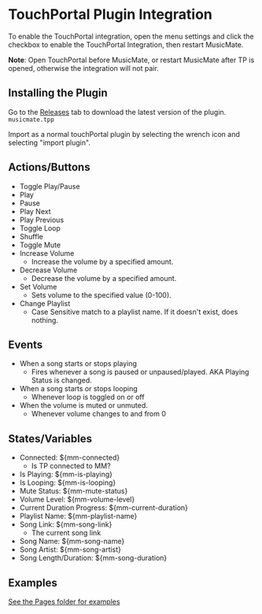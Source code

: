 # TouchPortal Plugin Integration
To enable the TouchPortal integration, open the menu settings and click the checkbox to enable the TouchPortal Integration, then restart MusicMate.

**Note**:  Open TouchPortal before MusicMate, or restart MusicMate after TP is opened, otherwise the integration will not pair.

## Installing the Plugin

Go to the [Releases](https://github.com/WolfwithSword/music-mate/releases) tab to download the latest version of the plugin.
`musicmate.tpp`

Import as a normal touchPortal plugin by selecting the wrench icon and selecting "import plugin".

## Actions/Buttons
- Toggle Play/Pause
- Play
- Pause
- Play Next
- Play Previous
- Toggle Loop
- Shuffle
- Toggle Mute
- Increase Volume
	- Increase the volume by a specified amount.
- Decrease Volume
	- Decrease the volume by a specified amount.
- Set Volume
	- Sets volume to the specified value (0-100).
- Change Playlist
	- Case Sensitive match to a playlist name. If it doesn't exist, does nothing.

## Events

- When a song starts or stops playing
	- Fires whenever a song is paused or unpaused/played. AKA Playing Status is changed.
- When a song starts or stops looping
	- Whenever loop is toggled on or off
- When the volume is muted or unmuted.
	- Whenever volume changes to and from 0

## States/Variables

- Connected: ${mm-connected}
	- Is TP connected to MM?
- Is Playing: ${mm-is-playing}
- Is Looping: ${mm-is-looping}
- Mute Status: ${mm-mute-status}
- Volume Level: ${mm-volume-level}
- Current Duration Progress: ${mm-current-duration}
- Playlist Name: ${mm-playlist-name}
- Song Link: ${mm-song-link}
	- The current song link
- Song Name: ${mm-song-name}
- Song Artist: ${mm-song-artist}
- Song Length/Duration: ${mm-song-duration}

## Examples

[See the Pages folder for examples](https://github.com/WolfwithSword/music-mate/tree/master/touchportal/pages)
